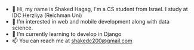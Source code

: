 - 👋 Hi, my name is Shaked Hagag, I'm a CS student from Israel. I study at IDC Herzliya (Reichman Uni)
- 👀 I’m interested in web and mobile development along with data science.
- 🌱 I’m currently learning to develop in Django
- 📫 You can reach me at shakedc200@gmail.com

